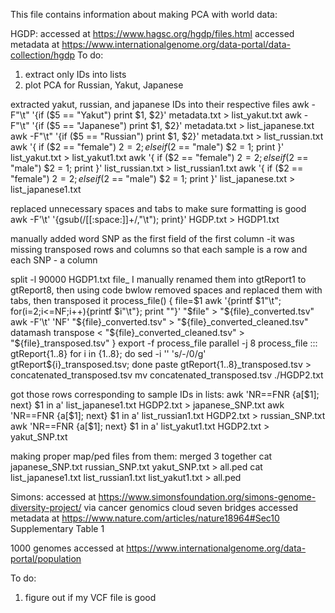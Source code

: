 This file contains information about making PCA with world data:

 HGDP:
 accessed at https://www.hagsc.org/hgdp/files.html
 accessed metadata at https://www.internationalgenome.org/data-portal/data-collection/hgdp
To do:
1) extract only IDs into lists
2) plot PCA for Russian, Yakut, Japanese

extracted yakut, russian, and japanese IDs into their respective files
awk -F"\t" '{if ($5 == "Yakut") print $1, $2}' metadata.txt > list_yakut.txt
awk -F"\t" '{if ($5 == "Japanese") print $1, $2}' metadata.txt > list_japanese.txt
awk -F"\t" '{if ($5 == "Russian") print $1, $2}' metadata.txt > list_russian.txt
awk '{ if ($2 == "female") $2 = 2; else if ($2 == "male") $2 = 1; print }' list_yakut.txt > list_yakut1.txt
awk '{ if ($2 == "female") $2 = 2; else if ($2 == "male") $2 = 1; print }' list_russian.txt > list_russian1.txt
awk '{ if ($2 == "female") $2 = 2; else if ($2 == "male") $2 = 1; print }' list_japanese.txt > list_japanese1.txt

replaced unnecessary spaces and tabs to make sure formatting is good
awk -F'\t' '{gsub(/[[:space:]]+/,"\t"); print}' HGDP.txt > HGDP1.txt

manually added word SNP as the first field of the first column -it was missing
transposed rows and columns so that each sample is a row and each SNP - a column

split -l 90000 HGDP1.txt file_
I manually renamed them into gtReport1 to gtReport8, then using code bwlow removed spaces and replaced them with tabs, then transposed it 
process_file() {
  file=$1
  awk '{printf $1"\t"; for(i=2;i<=NF;i++){printf $i"\t"}; print ""}' "$file" > "${file}_converted.tsv"
  awk -F'\t' 'NF' "${file}_converted.tsv" > "${file}_converted_cleaned.tsv"
  datamash transpose < "${file}_converted_cleaned.tsv" > "${file}_transposed.tsv"
}
export -f process_file
parallel -j 8 process_file ::: gtReport{1..8}
for i in {1..8}; do sed -i '' 's/-/0/g' gtReport${i}_transposed.tsv; done
paste gtReport{1..8}_transposed.tsv > concatenated_transposed.tsv
mv concatenated_transposed.tsv ./HGDP2.txt

got those rows corresponding to sample IDs in lists:
awk 'NR==FNR {a[$1]; next} $1 in a' list_japanese1.txt HGDP2.txt > japanese_SNP.txt
awk 'NR==FNR {a[$1]; next} $1 in a' list_russian1.txt HGDP2.txt > russian_SNP.txt
awk 'NR==FNR {a[$1]; next} $1 in a' list_yakut1.txt HGDP2.txt > yakut_SNP.txt

making proper map/ped files from them: 
merged 3 together
cat japanese_SNP.txt russian_SNP.txt yakut_SNP.txt > all.ped
cat list_japanese1.txt list_russian1.txt list_yakut1.txt > all.ped





 Simons:
 accessed at https://www.simonsfoundation.org/simons-genome-diversity-project/ via cancer genomics cloud seven bridges
 accessed metadata at https://www.nature.com/articles/nature18964#Sec10 Supplementary Table 1

 1000 genomes
 accessed at https://www.internationalgenome.org/data-portal/population

To do:
1) figure out if my VCF file is good
